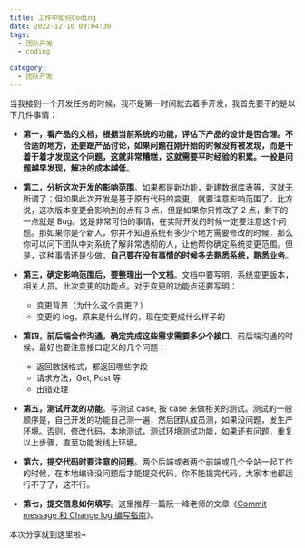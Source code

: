 ```yaml
---
title: 工作中如何Coding
date: 2022-12-10 09:04:30
tags:
  - 团队开发
  - coding

category:
  - 团队开发
---
```


当我接到一个开发任务的时候，我不是第一时间就去着手开发，我首先要干的是以下几件事情：

- **第一，看产品的文档，根据当前系统的功能，评估下产品的设计是否合理。**不合适的地方，还要跟产品讨论，如果问题在刚开始的时候没有被发现，而是干着干着才发现这个问题，这就非常糟糕，这就需要平时经验的积累。一般是**问题越早发现，解决的成本越低**。

- **第二，分析这次开发的影响范围**。如果都是新功能，新建数据库表等，这就无所谓了；但如果此次开发是基于原有代码的变更，就要注意影响范围了。比方说，这次版本变更会影响到的点有 3 点，但是如果你只修改了 2 点，剩下的一点就是 Bug。这是非常可怕的事情，在实际开发的时候一定要注意这个问题。那如果你是个新人，你并不知道系统有多少个地方需要修改的时候，那么你可以问下团队中对系统了解非常透彻的人，让他帮你确定系统变更范围。但是，这种事情还是少做，**自己要在没有事情的时候多去熟悉系统，熟悉业务**。

- **第三，确定影响范围后，要整理出一个文档**。文档中要写明，系统变更版本，相关人员。此次变更的功能点。对于变更的功能点还要写明：

  - 变更背景（为什么这个变更？）
  - 变更的 log，原来是什么样的，现在变更成什么样子的

- **第四，前后端合作沟通，确定完成这些需求需要多少个接口**。前后端沟通的时候，最好也要注意接口定义的几个问题：

  - 返回数据格式，都返回哪些字段
  - 请求方法，Get, Post 等
  - 出错处理

- **第五，测试开发的功能**。写测试 case, 按 case 来做相关的测试。测试的一般顺序是，自己开发的功能自己测一遍，然后团队成员测，如果没问题，发生产环境。否则，修改代码，本地测试，测试环境测试功能，如果还有问题，重复以上步骤，直至功能发线上环境。

- **第六，提交代码时要注意的问题**。两个后端或者两个前端或几个全站一起工作的时候，在本地编译没问题后才能提交代码，你不能提完代码，大家本地都运行不了了，这不行。

- **第七，提交信息如何填写**。这里推荐一篇阮一峰老师的文章《[Commit message 和 Change log 编写指南](http://www.ruanyifeng.com/blog/2016/01/commit_message_change_log.html)》。

本次分享就到这里啦~

